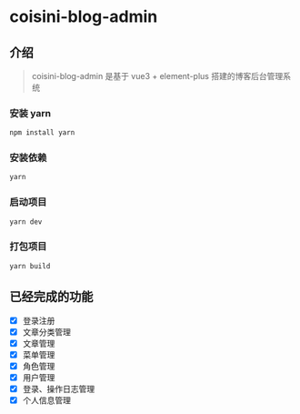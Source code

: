 # coisini-blog-admin


## 介绍
> coisini-blog-admin 是基于 vue3 + element-plus 搭建的博客后台管理系统

### 安装 yarn
```sh
npm install yarn
```

### 安装依赖
```sh
yarn
```

### 启动项目
```sh
yarn dev
```

### 打包项目
```sh
yarn build
```


## 已经完成的功能

- [x] 登录注册
- [x] 文章分类管理
- [x] 文章管理
- [x] 菜单管理
- [x] 角色管理
- [x] 用户管理
- [x] 登录、操作日志管理
- [x] 个人信息管理